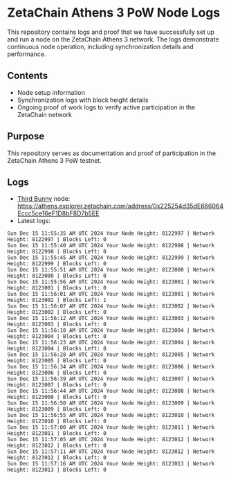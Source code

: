 # ZetaChain Athens 3 PoW Node Logs
This repository contains logs and proof that we have successfully set up and run a node on the ZetaChain Athens 3 network. The logs demonstrate continuous node operation, including synchronization details and performance.

## Contents
- Node setup information
- Synchronization logs with block height details
- Ongoing proof of work logs to verify active participation in the ZetaChain network

## Purpose
This repository serves as documentation and proof of participation in the ZetaChain Athens 3 PoW testnet.

## Logs

- [Third Bunny](https://thirdbunny.xyz/) node: https://athens.explorer.zetachain.com/address/0x225254d35dE666064Eccc5ce16eF1D8bF8D7b5EE
- Latest logs:
```
Sun Dec 15 11:55:35 AM UTC 2024 Your Node Height: 8122997 | Network Height: 8122997 | Blocks Left: 0
Sun Dec 15 11:55:40 AM UTC 2024 Your Node Height: 8122998 | Network Height: 8122998 | Blocks Left: 0
Sun Dec 15 11:55:45 AM UTC 2024 Your Node Height: 8122999 | Network Height: 8122999 | Blocks Left: 0
Sun Dec 15 11:55:51 AM UTC 2024 Your Node Height: 8123000 | Network Height: 8123000 | Blocks Left: 0
Sun Dec 15 11:55:56 AM UTC 2024 Your Node Height: 8123001 | Network Height: 8123001 | Blocks Left: 0
Sun Dec 15 11:56:01 AM UTC 2024 Your Node Height: 8123001 | Network Height: 8123002 | Blocks Left: 1
Sun Dec 15 11:56:07 AM UTC 2024 Your Node Height: 8123002 | Network Height: 8123002 | Blocks Left: 0
Sun Dec 15 11:56:12 AM UTC 2024 Your Node Height: 8123003 | Network Height: 8123003 | Blocks Left: 0
Sun Dec 15 11:56:18 AM UTC 2024 Your Node Height: 8123004 | Network Height: 8123004 | Blocks Left: 0
Sun Dec 15 11:56:23 AM UTC 2024 Your Node Height: 8123004 | Network Height: 8123004 | Blocks Left: 0
Sun Dec 15 11:56:28 AM UTC 2024 Your Node Height: 8123005 | Network Height: 8123005 | Blocks Left: 0
Sun Dec 15 11:56:34 AM UTC 2024 Your Node Height: 8123006 | Network Height: 8123006 | Blocks Left: 0
Sun Dec 15 11:56:39 AM UTC 2024 Your Node Height: 8123007 | Network Height: 8123007 | Blocks Left: 0
Sun Dec 15 11:56:44 AM UTC 2024 Your Node Height: 8123008 | Network Height: 8123008 | Blocks Left: 0
Sun Dec 15 11:56:50 AM UTC 2024 Your Node Height: 8123009 | Network Height: 8123009 | Blocks Left: 0
Sun Dec 15 11:56:55 AM UTC 2024 Your Node Height: 8123010 | Network Height: 8123010 | Blocks Left: 0
Sun Dec 15 11:57:00 AM UTC 2024 Your Node Height: 8123011 | Network Height: 8123011 | Blocks Left: 0
Sun Dec 15 11:57:05 AM UTC 2024 Your Node Height: 8123012 | Network Height: 8123012 | Blocks Left: 0
Sun Dec 15 11:57:11 AM UTC 2024 Your Node Height: 8123012 | Network Height: 8123012 | Blocks Left: 0
Sun Dec 15 11:57:16 AM UTC 2024 Your Node Height: 8123013 | Network Height: 8123013 | Blocks Left: 0
```
